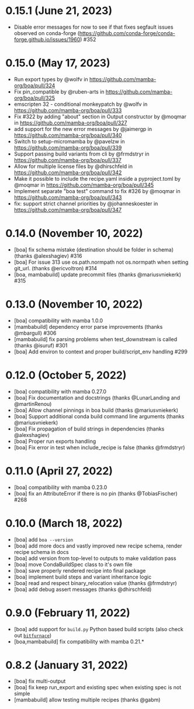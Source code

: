 0.15.1 (June 21, 2023)
======================

 - Disable error messages for now to see if that fixes segfault issues observed on conda-forge (https://github.com/conda-forge/conda-forge.github.io/issues/1960) #352

0.15.0 (May 17, 2023)
=====================

- Run export types by @wolfv in https://github.com/mamba-org/boa/pull/324
- Fix pin_compatible by @ruben-arts in https://github.com/mamba-org/boa/pull/325
- emscripten 32 - conditional monkeypatch by @wolfv in https://github.com/mamba-org/boa/pull/333
- Fix #322 by adding "about" section in Output constructor by @moqmar in https://github.com/mamba-org/boa/pull/327
- add support for the new error messages by @jaimergp in https://github.com/mamba-org/boa/pull/340
- Switch to setup-micromamba by @pavelzw in https://github.com/mamba-org/boa/pull/339
- Support passing build variants from cli by @frmdstryr in https://github.com/mamba-org/boa/pull/337
- Allow for multiple license files by @dhirschfeld in https://github.com/mamba-org/boa/pull/342
- Make it possible to include the recipe.yaml inside a pyproject.toml by @moqmar in https://github.com/mamba-org/boa/pull/345
- Implement separate "boa test" command to fix #326 by @moqmar in https://github.com/mamba-org/boa/pull/343
- fix: support strict channel priorities by @johanneskoester in https://github.com/mamba-org/boa/pull/347

0.14.0 (November 10, 2022)
==========================

- [boa] fix schema mistake (destination should be folder in schema) (thanks @alexshagiev) #316
- [boa] For issue 313 use os.path.normpath not os.normpath when setting git_url. (thanks @ericvoltron) #314
- [boa, mambabuild] update precommit files (thanks @mariusvniekerk) #315

0.13.0 (November 10, 2022)
==========================

- [boa] compatibility with mamba 1.0.0
- [mambabuild] dependency error parse improvements (thanks @mbargull) #306
- [mambabuild] fix parsing problems when test_downstream is called (thanks @isuruf) #301
- [boa] Add environ to context and proper build/script_env handling #299


0.12.0 (October 5, 2022)
========================

- [boa] compatibility with mamba 0.27.0
- [boa] Fix documentation and docstrings (thanks @LunarLanding and @martinRenou)
- [boa] Allow channel pinnings in boa build (thanks @mariusvniekerk)
- [boa] Support additional conda build command line arguments (thanks @mariusvniekerk)
- [boa] Fix propagation of build strings in dependencies (thanks @alexshagiev)
- [boa] Proper run exports handling
- [boa] Fix error in test when include_recipe is false (thanks @frmdstryr)

0.11.0 (April 27, 2022)
=======================

- [boa] compatibility with mamba 0.23.0
- [boa] fix an AttributeError if there is no pin (thanks @TobiasFischer) #268

0.10.0 (March 18, 2022)
=======================

- [boa] add `boa --version`
- [boa] add more docs and vastly improved new recipe schema, render recipe schema in docs
- [boa] add version from top-level to outputs to make validation pass
- [boa] move CondaBuildSpec class to it's own file
- [boa] save properly rendered recipe into final package
- [boa] implement build steps and variant inheritance logic
- [boa] read and respect binary_relocation value (thanks @frmdstryr)
- [boa] add debug assert messages (thanks @dhirschfeld)


0.9.0 (February 11, 2022)
=========================

- [boa] add support for `build.py` Python based build scripts (also check out [`bitfurnace`](https://github.com/mamba-org/bitfurnace))
- [boa,mambabuild] fix compatibility with mamba 0.21.*

0.8.2 (January 31, 2022)
========================

- [boa] fix multi-output
- [boa] fix keep run_export and existing spec when existing spec is not simple
- [mambabuild] allow testing multiple recipes (thanks @gabm)
